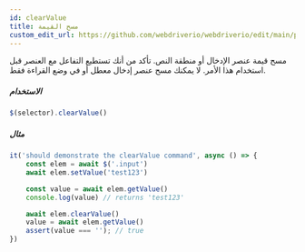 ```yaml
---
id: clearValue
title: مسح القيمة
custom_edit_url: https://github.com/webdriverio/webdriverio/edit/main/packages/webdriverio/src/commands/element/clearValue.ts
---
```


مسح قيمة عنصر الإدخال أو منطقة النص. تأكد من أنك تستطيع التفاعل مع العنصر قبل استخدام هذا الأمر. لا يمكنك مسح عنصر إدخال معطل أو في وضع القراءة فقط.

##### الاستخدام

```js
$(selector).clearValue()
```

##### مثال

```js title="clearValue.js"
it('should demonstrate the clearValue command', async () => {
    const elem = await $('.input')
    await elem.setValue('test123')

    const value = await elem.getValue()
    console.log(value) // returns 'test123'

    await elem.clearValue()
    value = await elem.getValue()
    assert(value === ''); // true
})
```